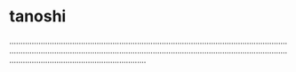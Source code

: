 # tanoshi
.....................................................................................................................................................................................................................................................................................................................